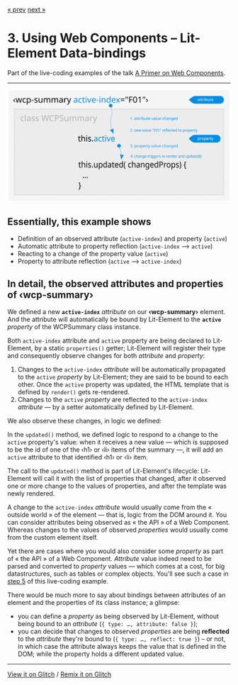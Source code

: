 [« prev](../02-wcp-summary-step02/) [next »](../02-wcp-summary-step04/)

# 3. Using Web Components – Lit-Element Data-bindings

Part of the live-coding examples of the talk [A Primer on Web Components](https://web-components-primer.firebaseapp.com).

---

![Bindings – Attribute reflected to property](../../public/images/wcp-summary-bindings.svg)

## Essentially, this example shows

* Definition of an observed attribute (`active-index`) and property (`active`)
* Automatic attribute to property reflection (`active-index` ⟶ `active`)
* Reacting to a change of the property value (`active`)
* Property to attribute reflection (`active` ⟶ `active-index`)

## In detail, the observed attributes and properties of ‹wcp-summary›

We defined a new **`active-index`** _attribute_ on our **‹wcp-summary›**
element. And the attribute will automatically be bound by Lit-Element
to the **`active`** _property_ of the WCPSummary class instance.

Both `active-index` attribute and `active` property are being declared
to Lit-Element, by a static `properties()` getter; Lit-Element will
register their type and consequently observe changes for both
_attribute_ and _property_:

1. Changes to the `active-index` _attribute_ will be automatically
propagated to the `active` _property_ by Lit-Element; they are said
to be bound to each other. Once the `active` property was updated,
the HTML template that is defined by `render()` gets re-rendered.
2. Changes to the `active` _property_ are reflected to the `active-index`
_attribute_ — by a setter automatically defined by Lit-Element.

We also observe these changes, in logic we defined:

In the `updated()` method, we defined logic to respond to a change
to the `active` property's value: when it receives a new value —
which is supposed to be the id of one of the ‹h1› or ‹li› items
of the summary —, it will add an `active` attribute to that
identified ‹h1› or ‹li› item.

The call to the `updated()` method is part of Lit-Element's
lifecycle: Lit-Element will call it with the list of properties
that changed, after it observed one or more change to the values
of properties, and after the template was newly rendered.

A change to the `active-index` _attribute_ would usually come from
the « outside world » of the element — that is, logic from the DOM
around it. You can consider attributes being observed as « the
API » of a Web Component. Whereas changes to the values of observed _properties_ would usually come from the custom element itself.

Yet there are cases where you would also consider some _property_
as part of « the API » of a Web Component. _Attribute_ value indeed
need to    be parsed and converted to _property_ values — which comes
at a  cost, for big datastructures, such as tables or complex objects.
You'll see such a case in [step 5](https://glitch.com/edit/#!/wcp-summary-step05?path=README.md) of this live-coding example.

There would be much more to say about bindings between attributes
of an element and the properties of its class instance; a glimpse:

* you can define a _property_ as being observed by Lit-Element, without
  being bound to an _attribute_ (`{ type: …, attribute: false }`);
* you can decide that changes to observed _properties_ are being
  **reflected** to the _attribute_ they're bound to
  (`{ type: …, reflect: true }`) – or not, in which case the attribute
  always keeps the value that is defined in the DOM; while the property
  holds a different updated value.

---

[View it on Glitch](https://wcp-summary-step03.glitch.me/) /
[Remix it on Glitch](https://glitch.com/edit/#!/wcp-summary-step03)